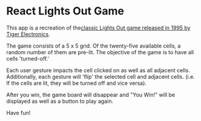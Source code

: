 <!-- TITLE/ -->
<h1>React Lights Out Game</h1>
<!-- /TITLE -->

<!-- DESCRIPTION/ -->
This app is a recreation of the<a href="https://en.wikipedia.org/wiki/Lights_Out_(game)">classic Lights Out game released in 1995 by Tiger Electronics</a>.

The game consists of a 5 x 5 grid. Of the twenty-five available cells, a random number of them are pre-lit. The objective of the game is to have all cells 'turned-off.'

Each user gesture impacts the cell clicked on as well as all adjacent cells. Additionally, each gesture will 'flip' the selected cell and adjacent cells. (i.e. If the cells are lit, they will be turned off and vice versa).

After you win, the game board will disappear and "You Win!" will be displayed as well as a button to play again.

Have fun!
<!-- /DESCRIPTION -->